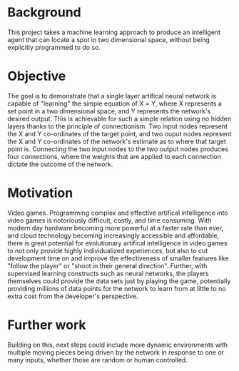 # Background
This project takes a machine learning approach to produce an intelligent agent that can locate a spot in two dimensional space, without being explicitly programmed to do so. 

# Objective
The goal is to demonstrate that a single layer artifical neural network is capable of "learning" the simple equation of X = Y, where X represents a set point in a two dimensional space, and Y represents the network's desired output. This is achievable for such a simple relation using no hidden layers thanks to the principle of connectionism. Two input nodes represent the X and Y co-ordinates of the target point, and two ouput nodes represent the X and Y co-ordinates of the network's estimate as to where that target point is. Connecting the two input nodes to the two output nodes produces four connections, where the weights that are applied to each connection dictate the outcome of the network.

# Motivation
Video games. Programming complex and effective artifical intelligence into video games is notoriously difficult, costly, and time consuming. With modern day hardware becoming more powerful at a faster rate than ever, and cloud technology becoming increasingly accessible and affordable, there is great potential for evolutionary artifical intelligence in video games to not only provide highly individualized experiences, but also to cut development time on and improve the effectiveness of smaller features like "follow the player" or "shoot in their general direction". Further, with supervised learning constructs such as neural networks, the players themselves could provide the data sets just by playing the game, potentially providing millions of data points for the network to learn from at little to no extra cost from the developer's perspective.

# Further work
Building on this, next steps could include more dynamic environments with multiple moving pieces being driven by the network in response to one or many inputs, whether those are random or human controlled.